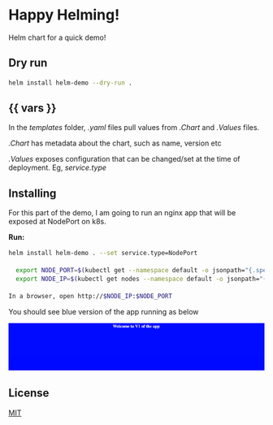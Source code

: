 # Happy Helming!

Helm chart for a quick demo!

## Dry run

```bash
helm install helm-demo --dry-run .
```

## {{ vars }}

In the *templates* folder, *.yaml* files pull values from *.Chart* and *.Values* files.

*.Chart* has metadata about the chart, such as name, version etc

*.Values* exposes configuration that can be changed/set at the time of deployment. Eg, *service.type*


## Installing

For this part of the demo, I am going to run an nginx app that will be exposed at NodePort on k8s. 

**Run:**
```bash
helm install helm-demo . --set service.type=NodePort

  export NODE_PORT=$(kubectl get --namespace default -o jsonpath="{.spec.ports[0].nodePort}" services helm-demo)
  export NODE_IP=$(kubectl get nodes --namespace default -o jsonpath="{.items[0].status.addresses[0].address}")

In a browser, open http://$NODE_IP:$NODE_PORT
```
You should see blue version of the app running as below

![v1 of myapp](./static/v1blue.png)


## License
[MIT](https://choosealicense.com/licenses/mit/)
